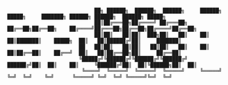                                                        
                                     
                                ██╗ ██████╗  ██████╗  ██████╗     ██████╗  █████╗     ███████╗ ██████╗ ██████╗  ██████╗ █████╗ 
                                ██║██╔═══██╗██╔════╝ ██╔═══██╗    ██╔══██╗██╔══██╗    ██╔════╝██╔═══██╗██╔══██╗██╔════╝██╔══██╗
                                ██║██║   ██║██║  ███╗██║   ██║    ██║  ██║███████║    █████╗  ██║   ██║██████╔╝██║     ███████║
                           ██   ██║██║   ██║██║   ██║██║   ██║    ██║  ██║██╔══██║    ██╔══╝  ██║   ██║██╔══██╗██║     ██╔══██║
                           ╚█████╔╝╚██████╔╝╚██████╔╝╚██████╔╝    ██████╔╝██║  ██║    ██║     ╚██████╔╝██║  ██║╚██████╗██║  ██║
                            ╚════╝  ╚═════╝  ╚═════╝  ╚═════╝     ╚═════╝ ╚═╝  ╚═╝    ╚═╝      ╚═════╝ ╚═╝  ╚═╝ ╚═════╝╚═╝  ╚═╝
